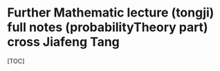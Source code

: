 # Further Mathematic lecture (tongji) full notes (probabilityTheory part) cross Jiafeng Tang

[TOC]
